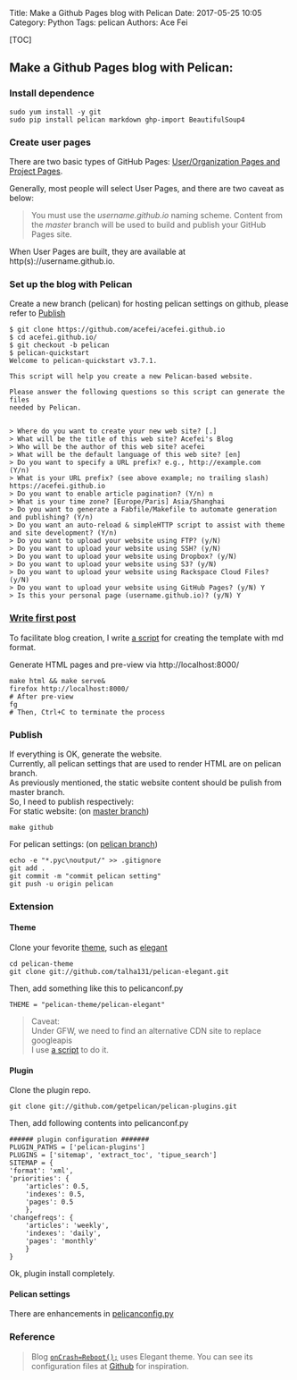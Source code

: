 Title: Make a Github Pages blog with Pelican
Date: 2017-05-25 10:05
Category: Python
Tags: pelican
Authors: Ace Fei

[TOC]

## Make a Github Pages blog with Pelican:
###  Install dependence
```
sudo yum install -y git
sudo pip install pelican markdown ghp-import BeautifulSoup4
```

###  Create user pages
There are two basic types of GitHub Pages: [User/Organization Pages and Project Pages](https://help.github.com/articles/user-organization-and-project-pages/). 

Generally, most people will select User Pages, and there are two caveat as below:

> You must use the *username.github.io* naming scheme.
> Content from the *master* branch will be used to build and publish your GitHub Pages site.

When User Pages are built, they are available at http(s)://username.github.io.


###  Set up the blog with Pelican
Create a new branch (pelican) for hosting pelican settings on github, please refer to [Publish](#publish) 
```
$ git clone https://github.com/acefei/acefei.github.io
$ cd acefei.github.io/
$ git checkout -b pelican
$ pelican-quickstart
Welcome to pelican-quickstart v3.7.1.

This script will help you create a new Pelican-based website.

Please answer the following questions so this script can generate the files
needed by Pelican.


> Where do you want to create your new web site? [.]
> What will be the title of this web site? Acefei's Blog
> Who will be the author of this web site? acefei
> What will be the default language of this web site? [en]
> Do you want to specify a URL prefix? e.g., http://example.com   (Y/n)
> What is your URL prefix? (see above example; no trailing slash) https://acefei.github.io
> Do you want to enable article pagination? (Y/n) n
> What is your time zone? [Europe/Paris] Asia/Shanghai
> Do you want to generate a Fabfile/Makefile to automate generation and publishing? (Y/n)
> Do you want an auto-reload & simpleHTTP script to assist with theme and site development? (Y/n)
> Do you want to upload your website using FTP? (y/N)
> Do you want to upload your website using SSH? (y/N)
> Do you want to upload your website using Dropbox? (y/N)
> Do you want to upload your website using S3? (y/N)
> Do you want to upload your website using Rackspace Cloud Files? (y/N)
> Do you want to upload your website using GitHub Pages? (y/N) Y
> Is this your personal page (username.github.io)? (y/N) Y
```

###  [Write first post](http://docs.getpelican.com/en/3.6.3/content.html)
To facilitate blog creation, I write [a script](https://raw.githubusercontent.com/acefei/acefei.github.io/pelican/create_new_blog.sh) for creating the template with md format.

Generate HTML pages and pre-view via http://localhost:8000/
```
make html && make serve&
firefox http://localhost:8000/
# After pre-view 
fg
# Then, Ctrl+C to terminate the process
```

### Publish
If everything is OK, generate the website.         
Currently, all pelican settings that are used to render HTML are on pelican branch.       
As previously mentioned, the static website content should be pulish from master branch.       
So, I need to publish respectively:      
For static website: (on [master branch](https://github.com/acefei/acefei.github.io/tree/master))
```
make github
```     
For pelican settings: (on [pelican branch](https://github.com/acefei/acefei.github.io/tree/pelican))       
```
echo -e "*.pyc\noutput/" >> .gitignore
git add .
git commit -m "commit pelican setting"
git push -u origin pelican
```

### Extension
#### Theme
Clone your fevorite [theme](http://pelicanthemes.com/), such as [elegant](http://oncrashreboot.com/elegant-best-pelican-theme-features) 
```
cd pelican-theme
git clone git://github.com/talha131/pelican-elegant.git
```
Then, add something like this to  pelicanconf.py
```
THEME = "pelican-theme/pelican-elegant"
```
         
> Caveat:            
> Under GFW, we need to find an alternative CDN site to replace googleapis           
> I use [a script](https://raw.githubusercontent.com/acefei/acefei.github.io/pelican/boost_cdn.sh) to do it.

#### Plugin
Clone the plugin repo.
```
git clone git://github.com/getpelican/pelican-plugins.git
```
Then, add following contents into pelicanconf.py
```
###### plugin configuration #######
PLUGIN_PATHS = ['pelican-plugins']
PLUGINS = ['sitemap', 'extract_toc', 'tipue_search']
SITEMAP = {
'format': 'xml',
'priorities': {
    'articles': 0.5,
    'indexes': 0.5,
    'pages': 0.5
    },
'changefreqs': {
    'articles': 'weekly',
    'indexes': 'daily',
    'pages': 'monthly'
    }
}
```
Ok, plugin install completely.

#### Pelican settings
There are enhancements in [pelicanconfig.py](https://github.com/acefei/acefei.github.io/blob/pelican/pelicanconf.py)

### Reference
> Blog [`onCrash=Reboot();`](http://oncrashreboot.com) uses Elegant theme. You
can see its configuration files at
[Github](https://github.com/talha131/onCrashReboot) for inspiration. 
